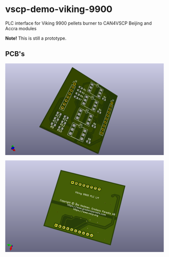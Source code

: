 # vscp-demo-viking-9900
PLC interface for Viking 9900 pellets burner to CAN4VSCP Beijing and Accra modules

**Note!** This is still a prototype.

## PCB's
![Control Interface Top](./images/i2c-control-interface-top.png)

![Control Interface Bottom](./images/i2c-control-interface-bottom.png)  